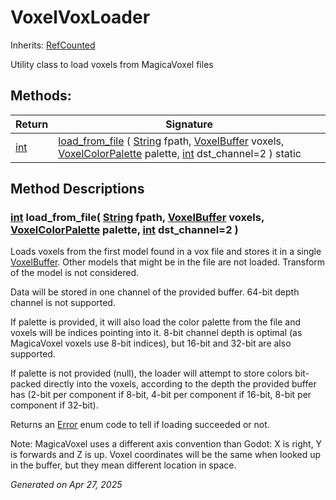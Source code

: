 # VoxelVoxLoader

Inherits: [RefCounted](https://docs.godotengine.org/en/stable/classes/class_refcounted.html)

Utility class to load voxels from MagicaVoxel files

## Methods: 


Return                                                                | Signature                                                                                                                                                                                                                                                                                                    
--------------------------------------------------------------------- | -------------------------------------------------------------------------------------------------------------------------------------------------------------------------------------------------------------------------------------------------------------------------------------------------------------
[int](https://docs.godotengine.org/en/stable/classes/class_int.html)  | [load_from_file](#i_load_from_file) ( [String](https://docs.godotengine.org/en/stable/classes/class_string.html) fpath, [VoxelBuffer](VoxelBuffer.md) voxels, [VoxelColorPalette](VoxelColorPalette.md) palette, [int](https://docs.godotengine.org/en/stable/classes/class_int.html) dst_channel=2 ) static 
<p></p>

## Method Descriptions

### [int](https://docs.godotengine.org/en/stable/classes/class_int.html)<span id="i_load_from_file"></span> **load_from_file**( [String](https://docs.godotengine.org/en/stable/classes/class_string.html) fpath, [VoxelBuffer](VoxelBuffer.md) voxels, [VoxelColorPalette](VoxelColorPalette.md) palette, [int](https://docs.godotengine.org/en/stable/classes/class_int.html) dst_channel=2 ) 

Loads voxels from the first model found in a vox file and stores it in a single [VoxelBuffer](VoxelBuffer.md). Other models that might be in the file are not loaded. Transform of the model is not considered.

Data will be stored in one channel of the provided buffer. 64-bit depth channel is not supported.

If palette is provided, it will also load the color palette from the file and voxels will be indices pointing into it. 8-bit channel depth is optimal (as MagicaVoxel voxels use 8-bit indices), but 16-bit and 32-bit are also supported. 

If palette is not provided (null), the loader will attempt to store colors bit-packed directly into the voxels, according to the depth the provided buffer has (2-bit per component if 8-bit, 4-bit per component if 16-bit, 8-bit per component if 32-bit).

Returns an [Error](https://docs.godotengine.org/en/stable/classes/class_error.html) enum code to tell if loading succeeded or not.

Note: MagicaVoxel uses a different axis convention than Godot: X is right, Y is forwards and Z is up. Voxel coordinates will be the same when looked up in the buffer, but they mean different location in space.

_Generated on Apr 27, 2025_
